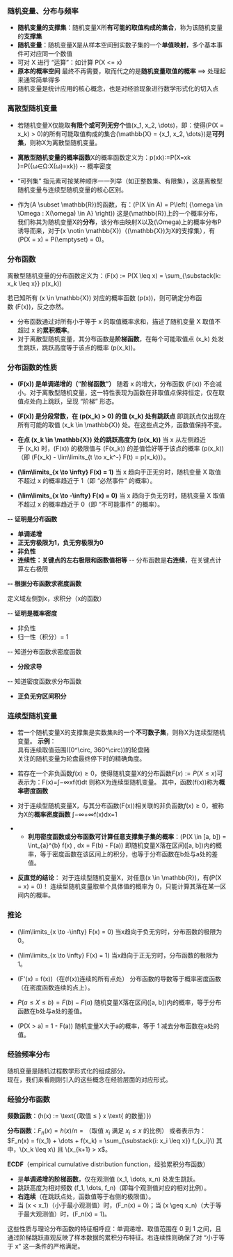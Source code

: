 
### 随机变量、分布与频率  


- **随机变量的支撑集**：随机变量X所**有可能的取值构成的集合**，称为该随机变量的**支撑集**
- **随机变量**：随机变量X是从样本空间到实数子集的一个**单值映射**，多个基本事件可对应同一个数值
- 可对 X 进行 “运算”：如计算 P(X <= x)
- **原本的概率空间** 最终不再需要，取而代之的是**随机变量取值的概率** ⟹ 处理起来通常简单得多
- 随机变量是统计应用的核心概念，也是对经验现象进行数学形式化的切入点

### 离散型随机变量  


- 若随机变量X仅能取**有限个或可列无穷个**值\(x_1, x_2, \dots\)，即：使得\(P(X = x_k) > 0\)的所有可能取值构成的集合\(\mathbb{X} = \{x_1, x_2, \dots\}\)是**可列集**，则称X为离散型随机变量。

- **离散型随机变量的概率函数**X的概率函数定义为：p(xk​):=P(X=xk​)=P({ω∈Ω:X(ω)=xk​}) -- 概率密度

- “可列集” 指元素可按某种顺序一一列举（如正整数集、有限集），这是离散型随机变量与连续型随机变量的核心区别。

- 作为\(A \subset \mathbb{R}\)的函数，有：\(P(X \in A) = P\left( \{\omega \in \Omega : X(\omega) \in A\} \right)\) 这是\(\mathbb{R}\)上的一个概率分布，我们称其为随机变量X的**分布**，该分布由映射X以及\(\Omega\)上的概率分布P诱导而来，对于\(x \notin \mathbb{X}\)（\(\mathbb{X}\)为X的支撑集），有\(P(X = x) = P(\emptyset) = 0\)。


### 分布函数  

离散型随机变量的分布函数定义为：\(F(x) := P(X \leq x) = \sum_{\substack{k: x_k \leq x}} p(x_k)\)


若已知所有 \(x \in \mathbb{X}\) 对应的概率函数 \(p(x)\)，则可确定分布函数 \(F(x)\)，反之亦然。

- 分布函数通过对所有小于等于 x 的取值概率求和，描述了随机变量 X 取值不超过 x 的**累积概率**。
- 对于离散型随机变量，其分布函数是**阶梯函数**，在每个可能取值点 \(x_k\) 处发生跳跃，跳跃高度等于该点的概率 \(p(x_k)\)。

### 分布函数的性质

- **\(F(x)\) 是单调递增的（“阶梯函数”）** 随着 x 的增大，分布函数 \(F(x)\) 不会减小。对于离散型随机变量，这一特性表现为函数在非取值点保持恒定，仅在取值点处向上跳跃，呈现 “阶梯” 形态。
    
- **\(F(x)\) 是分段常数，在 \(p(x_k) > 0\) 的值 \(x_k\) 处有跳跃点** 即跳跃点仅出现在所有可能的取值 \(x_k \in \mathbb{X}\) 处。在这些点之外，函数值保持不变。
    
- **在点 \(x_k \in \mathbb{X}\) 处的跳跃高度为 \(p(x_k)\)** 当 x 从左侧趋近于 \(x_k\) 时，\(F(x)\) 的极限值与 \(F(x_k)\) 的差值恰好等于该点的概率 \(p(x_k)\)（即 \(F(x_k) - \lim\limits_{t \to x_k^-} F(t) = p(x_k)\)）。
    
- **\(\lim\limits_{x \to \infty} F(x) = 1\)** 当 x 趋向于正无穷时，随机变量 X 取值不超过 x 的概率趋近于 1（即 “必然事件” 的概率）。
    
- **\(\lim\limits_{x \to -\infty} F(x) = 0\)** 当 x 趋向于负无穷时，随机变量 X 取值不超过 x 的概率趋近于 0（即 “不可能事件” 的概率）。



**-- 证明是分布函数**

- **单调递增**
- **正无穷极限为1，负无穷极限为0**
- **非负性**
- **连续性：关键点的左右极限和函数值相等**  -- 分布函数是**右连续**，在关键点计算左右极限

**-- 根据分布函数求密度函数** 

定义域左侧到x，求积分（x的函数）

**-- 证明是概率密度**

- 非负性
- 归一性（积分）= 1

-- 知道分布函数求密度函数

- **分段求导**

-- 知道密度函数求分布函数

- **正负无穷区间积分**


### 连续型随机变量  


- 若一个随机变量X的支撑集是实数集$\mathbb{R}$的一个**不可数子集**，则称X为连续型随机变量。
	**示例**：  
	具有连续取值范围\([0^\circ, 360^\circ)\)的轮盘赌  
	关注的随机变量为轮盘最终停下时的精确角度。
- 若存在一个非负函数$f(x) \geq 0$，使得随机变量X的分布函数$F(x) := P(X \leq x)$可表示为：F(x)=∫−∞x​f(t)dt 则称X为连续型随机变量。
其中，函数\(f(x)\)称为**概率密度函数**

- 对于连续型随机变量X，与其分布函数\(F(x)\)相关联的非负函数$f(x) \geq 0$，被称为X的**概率密度函数**   ∫−∞+∞​f(x)dx=1

- - **利用密度函数或分布函数可计算任意支撑集子集的概率**：\(P(X \in [a, b]) = \int_{a}^{b} f(x) \, dx = F(b) - F(a)\) 即随机变量X落在区间\([a, b]\)内的概率，等于密度函数在该区间上的积分，也等于分布函数在b处与a处的差值。

- **反直觉的结论**：  对于连续型随机变量X，对任意\(x \in \mathbb{R}\)，有\(P(X = x) = 0\)！ 连续型随机变量取单个具体值的概率为 0，只能计算其落在某一区间内的概率。


### 推论

- \(\lim\limits_{x \to -\infty} F(x) = 0\) 当x趋向于负无穷时，分布函数的极限为 0。
    
- \(\lim\limits_{x \to \infty} F(x) = 1\) 当x趋向于正无穷时，分布函数的极限为 1。
    
- \(F'(x) = f(x)\)（在\(f(x)\)连续的所有点处） 分布函数的导数等于概率密度函数（在密度函数连续的点上）。
    
- $P(a \leq X \leq b) = F(b) - F(a)$ 随机变量X落在区间\([a, b]\)内的概率，等于分布函数在b处与a处的差值。
    
- \(P(X > a) = 1 - F(a)\) 随机变量X大于a的概率，等于 1 减去分布函数在a处的值。

### 经验频率分布  


随机变量是随机过程数学形式化的组成部分。  
现在，我们来看刚刚引入的这些概念在经验层面的对应形式。




### 经验分布函数


**频数函数**：\(h(x) := \text{（取值 ≤ } x \text{ 的数量）}\)

  

**分布函数**：$F_n(x) = h(x)/n = \text{（取值 } x_i \text{ 满足 } x_i \leq x \text{ 的比例）}$ 或者表示为：$F_n(x) = f(x_1) + \dots + f(x_k) = \sum_{\substack{i: x_i \leq x}} f_{x_i}\) 其中，\(x_k \leq x\) 且 \(x_{k+1} > x$。

  

**ECDF**（empirical cumulative distribution function，经验累积分布函数）


- 是**单调递增的阶梯函数**，仅在观测值 \(x_1, \dots, x_n\) 处发生跳跃。
- 跳跃高度为相对频数 \(f_1, \dots, f_n\)（即每个观测值对应的相对比例）。
- **右连续**（在跳跃点处，函数值等于右侧的极限值）。
- 当 \(x < x_1\)（小于最小观测值）时，\(F_n(x) = 0\)；当 \(x \geq x_n\)（大于等于最大观测值）时，\(F_n(x) = 1\)。

  

这些性质与理论分布函数的特征相呼应：单调递增、取值范围在 0 到 1 之间，且通过阶梯跳跃直观反映了样本数据的累积分布特征。右连续性则确保了对 “小于等于 x” 这一条件的严格满足。


